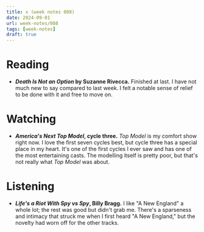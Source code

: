```yaml
---
title: x (week notes 008)
date: 2024-09-01
url: week-notes/008
tags: [week-notes]
draft: true
---
```


# Reading
- **_Death Is Not an Option_ by Suzanne Rivecca.** Finished at last. I have not much new to say compared to last week. I felt a notable sense of relief to be done with it and free to move on.

# Watching
- **_America's Next Top Model_, cycle three.** _Top Model_ is my comfort show right now. I love the first seven cycles best, but cycle three has a special place in my heart. It's one of the first cycles I ever saw and has one of the most entertaining casts. The modelling itself is pretty poor, but that's not really what _Top Model_ was about.

# Listening
- **_Life's a Riot With Spy vs Spy_, Billy Bragg.** I like "A New England" a whole lot; the rest was good but didn't grab me. There's a sparseness and intimacy that struck me when I first heard "A New England," but the novelty had worn off for the other tracks.
